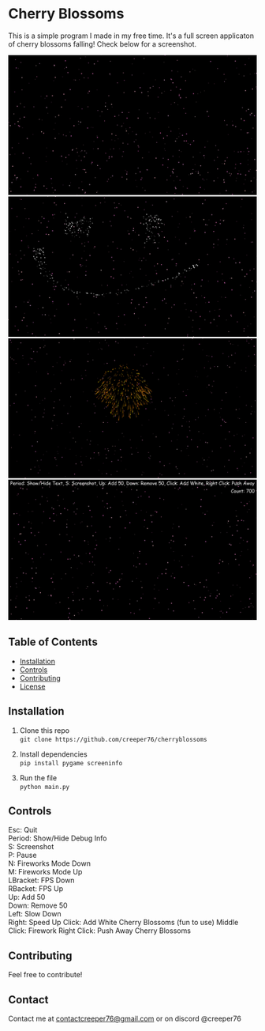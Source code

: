 # Cherry Blossoms

This is a simple program I made in my free time. It's a full screen applicaton of cherry blossoms falling! Check below for a screenshot.

![Screenshot 1 of Cherry Blossoms](img1.png)
![Screenshot 2 of Cherry Blossoms](img3.png)
![Screenshot 4 of Cherry Blossoms](img4.png)
![Screenshot 3 of Cherry Blossoms](img2.png)

## Table of Contents

- [Installation](#installation)
- [Controls](#controls)
- [Contributing](#contributing)
- [License](#license)

## Installation

1. Clone this repo  
```git clone https://github.com/creeper76/cherryblossoms```

2. Install dependencies  
```pip install pygame screeninfo```

3. Run the file  
```python main.py```

## Controls

Esc: Quit  
Period: Show/Hide Debug Info  
S: Screenshot  
P: Pause  
N: Fireworks Mode Down  
M: Fireworks Mode Up  
LBracket: FPS Down  
RBacket: FPS Up  
Up: Add 50  
Down: Remove 50  
Left: Slow Down  
Right: Speed Up
Click: Add White Cherry Blossoms (fun to use)
Middle Click: Firework
Right Click: Push Away Cherry Blossoms

## Contributing

Feel free to contribute!

## Contact

Contact me at contactcreeper76@gmail.com or on discord @creeper76